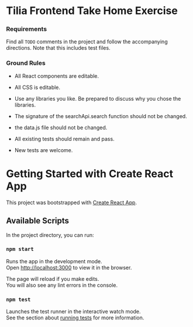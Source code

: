 # Tilia Frontend Take Home Exercise

### Requirements

Find all `TODO` comments in the project and follow the accompanying directions. Note that this includes test files.

### Ground Rules

-   All React components are editable.
-   All CSS is editable.
-   Use any libraries you like. Be prepared to discuss why you chose the libraries.

-   The signature of the searchApi.search function should not be changed.
-   the data.js file should not be changed.

-   All existing tests should remain and pass.
-   New tests are welcome.

# Getting Started with Create React App

This project was bootstrapped with [Create React App](https://github.com/facebook/create-react-app).

## Available Scripts

In the project directory, you can run:

### `npm start`

Runs the app in the development mode.\
Open [http://localhost:3000](http://localhost:3000) to view it in the browser.

The page will reload if you make edits.\
You will also see any lint errors in the console.

### `npm test`

Launches the test runner in the interactive watch mode.\
See the section about [running tests](https://facebook.github.io/create-react-app/docs/running-tests) for more information.

